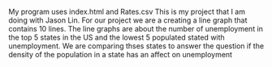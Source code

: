 My program uses index.html and Rates.csv
This is my project that I am doing with Jason Lin. For our project we are a creating a line graph that contains 10 lines. The line graphs are about the number of unemployment in the top 5 states in the US and the lowest 5 populated stated with unemployment. We are comparing thses states to answer the question if the density of the population in a state has an affect on unemployment
